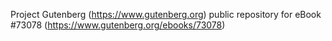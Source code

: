 Project Gutenberg (https://www.gutenberg.org) public repository
for eBook #73078 (https://www.gutenberg.org/ebooks/73078)
